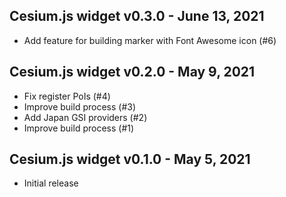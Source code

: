 ## Cesium.js widget v0.3.0 - June 13, 2021

- Add feature for building marker with Font Awesome icon (#6)

## Cesium.js widget v0.2.0 - May 9, 2021

- Fix register PoIs (#4)
- Improve build process (#3)
- Add Japan GSI providers (#2)
- Improve build process (#1)

## Cesium.js widget v0.1.0 - May 5, 2021

- Initial release
